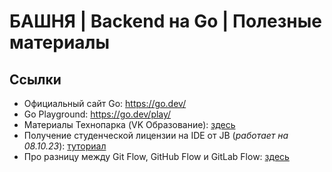 # БАШНЯ | Backend на Go | Полезные материалы

## Ссылки

- Официальный сайт Go: https://go.dev/
- Go Playground: https://go.dev/play/
- Материалы Технопарка (VK Образование): [здесь](https://github.com/go-park-mail-ru/lectures)
- Получение студенческой лицензии на IDE от JB (_работает на 08.10.23_): [туториал](https://github.com/nguendh/get-student-license)
- Про разницу между Git Flow, GitHub Flow и GitLab Flow: [здесь](https://ru.stackoverflow.com/questions/623355/Правильное-именование-веток)
